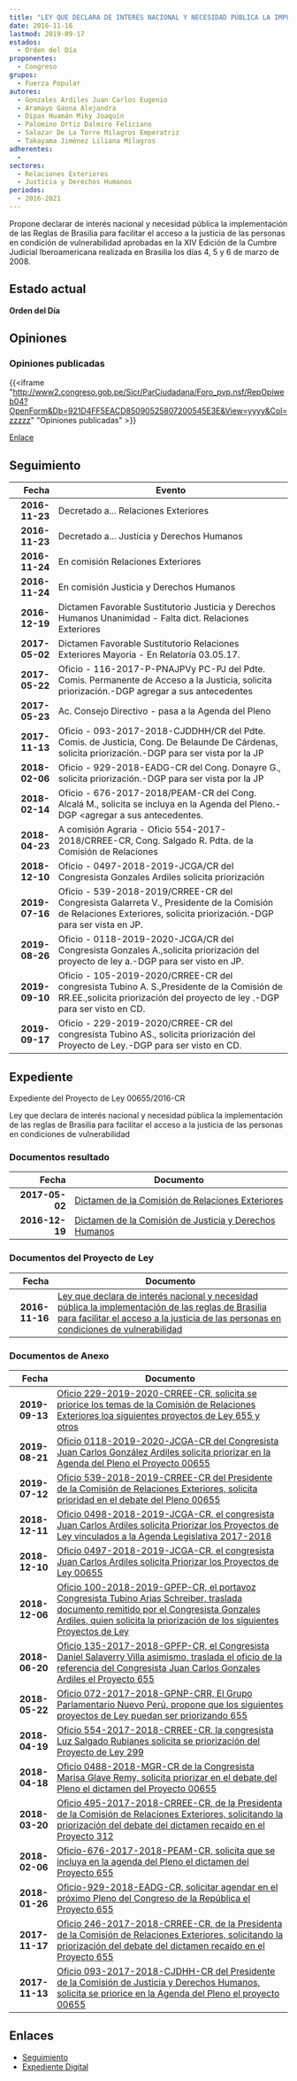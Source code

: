 ```yaml
---
title: "LEY QUE DECLARA DE INTERÉS NACIONAL Y NECESIDAD PÚBLICA LA IMPLEMENTACIÓN DE LAS REGLAS DE BRASILIA PARA FACILITAR EL ACCESO A LA JUSTICIA DE LAS PERSONAS EN CONDICIONES DE VULNERABILIDAD"
date: 2016-11-16
lastmod: 2019-09-17
estados: 
  - Orden del Día
proponentes: 
  - Congreso
grupos: 
  - Fuerza Popular
autores: 
  - Gonzales Ardiles Juan Carlos Eugenio
  - Aramayo Gaona Alejandra
  - Dipas Huamán Miky Joaquín
  - Palomino Ortiz Dalmiro Feliciano
  - Salazar De La Torre Milagros Emperatriz
  - Takayama Jiménez Liliana Milagros
adherentes: 
  - 
sectores: 
  - Relaciones Exteriores
  - Justicia y Derechos Humanos
periodos: 
  - 2016-2021
---
```


Propone declarar de interés nacional y necesidad pública la implementación de las Reglas de Brasilia para facilitar el acceso a la justicia de las personas en condición de vulnerabilidad aprobadas en la XIV Edición de la Cumbre Judicial Iberoamericana realizada en Brasilia los días 4, 5 y 6 de marzo de 2008.


## Estado actual

**Orden del Día**

## Opiniones

### Opiniones publicadas

{{<iframe "http://www2.congreso.gob.pe/Sicr/ParCiudadana/Foro_pvp.nsf/RepOpiweb04?OpenForm&Db=921D4FF5EACD85090525807200545E3E&View=yyyy&Col=zzzzz" "Opiniones publicadas" >}}

[Enlace](http://www2.congreso.gob.pe/Sicr/ParCiudadana/Foro_pvp.nsf/RepOpiweb04?OpenForm&Db=921D4FF5EACD85090525807200545E3E&View=yyyy&Col=zzzzz)

## Seguimiento

| Fecha | Evento |
|------:|--------|
| **2016-11-23** | Decretado a... Relaciones Exteriores|
| **2016-11-23** | Decretado a... Justicia y Derechos Humanos|
| **2016-11-24** | En comisión Relaciones Exteriores|
| **2016-11-24** | En comisión Justicia y Derechos Humanos|
| **2016-12-19** | Dictamen Favorable Sustitutorio Justicia y Derechos Humanos Unanimidad - Falta dict. Relaciones Exteriores|
| **2017-05-02** | Dictamen Favorable Sustitutorio Relaciones Exteriores Mayoria - En Relatoría 03.05.17.|
| **2017-05-22** | Oficio - 116-2017-P-PNAJPVy PC-PJ del Pdte. Comis. Permanente de Acceso a la Justicia, solicita priorización.-DGP agregar a sus antecedentes|
| **2017-05-23** | Ac. Consejo Directivo - pasa a la Agenda del Pleno|
| **2017-11-13** | Oficio - 093-2017-2018-CJDDHH/CR del Pdte. Comis. de Justicia, Cong. De Belaunde De Cárdenas, solicita priorización.-DGP para ser vista por la JP|
| **2018-02-06** | Oficio - 929-2018-EADG-CR del Cong. Donayre G., solicita priorización.-DGP para ser vista por la JP|
| **2018-02-14** | Oficio - 676-2017-2018/PEAM-CR del Cong. Alcalá M., solicita se incluya en la Agenda del Pleno.-DGP <agregar a sus antecedentes.|
| **2018-04-23** | A comisión Agraria - Oficio 554-2017-2018/CRREE-CR, Cong. Salgado R. Pdta. de la Comisión de Relaciones|
| **2018-12-10** | Oficio - 0497-2018-2019-JCGA/CR del Congresista Gonzales Ardiles solicita priorización|
| **2019-07-16** | Oficio - 539-2018-2019/CRREE-CR del Congresista Galarreta V., Presidente de la Comisión de Relaciones Exteriores, solicita priorización.-DGP para ser vista en JP.|
| **2019-08-26** | Oficio - 0118-2019-2020-JCGA/CR del Congresista Gonzales A.,solicita priorización del proyecto de ley a.-DGP para ser visto en JP.|
| **2019-09-10** | Oficio - 105-2019-2020/CRREE-CR del congresista Tubino A. S.,Presidente de la Comisión de RR.EE.,solicita priorización del proyecto de ley .-DGP para ser visto en CD.|
| **2019-09-17** | Oficio - 229-2019-2020/CRREE-CR del congresista Tubino AS., solicita priorización del Proyecto de Ley.-DGP para ser visto en CD.|


## Expediente

Expediente del Proyecto de Ley 00655/2016-CR

Ley que declara de interés nacional y necesidad pública la implementación de las reglas de Brasilia para facilitar el acceso a la justicia de las personas en condiciones de vulnerabilidad


### Documentos resultado

| Fecha | Documento |
|------:|--------|
| **2017-05-02** | [Dictamen de la Comisión de Relaciones Exteriores](http://www.leyes.congreso.gob.pe/Documentos/2016_2021/Dictamenes/Proyectos_de_Ley/00655DC20MAY20170502.pdf) |
| **2016-12-19** | [Dictamen de la Comisión de Justicia y Derechos Humanos](http://www.leyes.congreso.gob.pe/Documentos/2016_2021/Dictamenes/Proyectos_de_Ley/00655DC15MAY20161219.pdf) |

### Documentos del Proyecto de Ley

| Fecha | Documento |
|------:|--------|
| **2016-11-16** | [Ley que declara de interés nacional y necesidad pública la implementación de las reglas de Brasilia para facilitar el acceso a la justicia de las personas en condiciones de vulnerabilidad](http://www.leyes.congreso.gob.pe/Documentos/2016_2021/Proyectos_de_Ley_y_de_Resoluciones_Legislativas/PL0065520161116..pdf) |

### Documentos de Anexo

| Fecha | Documento |
|------:|--------|
| **2019-09-13** | [Oficio 229-2019-2020-CRREE-CR, solicita se priorice los temas de la Comisión de Relaciones Exteriores loa siguientes proyectos de Ley 655 y otros](http://www.leyes.congreso.gob.pe/Documentos/2016_2021/Oficios/Comisiones_Ordinarias/OFICIO-229-2019-2020-CRREE-CR.pdf) |
| **2019-08-21** | [Oficio 0118-2019-2020-JCGA-CR del Congresista Juan Carlos González Ardiles solicita priorizar en la Agenda del Pleno el Proyecto 00655](http://www.leyes.congreso.gob.pe/Documentos/2016_2021/Oficios/Congresistas/OFICIO-0118-2019-2020-JCGA-CR.pdf) |
| **2019-07-12** | [Oficio 539-2018-2019-CRREE-CR del Presidente de la Comisión de Relaciones Exteriores, solicita prioridad en el debate del Pleno 00655](http://www.leyes.congreso.gob.pe/Documentos/2016_2021/Oficios/Comisiones_Ordinarias/OFICIO-539-2018-2019-CRREE-CR.pdf) |
| **2018-12-11** | [Oficio 0498-2018-2019-JCGA-CR, el congresista Juan Carlos Ardiles solicita Priorizar los Proyectos de Ley vinculados a la Agenda Legislativa 2017-2018](http://www.leyes.congreso.gob.pe/Documentos/2016_2021/Oficios/Congresistas/OFICIO-0498-2018-2019-JCGA-CR.pdf) |
| **2018-12-10** | [Oficio 0497-2018-2019-JCGA-CR, el congresista Juan Carlos Ardiles solicita Priorizar los Proyectos de Ley 00655](http://www.leyes.congreso.gob.pe/Documentos/2016_2021/Oficios/Congresistas/OFICIO-0497-2018-2019-JCGA-CR.pdf) |
| **2018-12-06** | [Oficio 100-2018-2019-GPFP-CR, el portavoz Congresista Tubino Arias Schreiber, traslada documento remitido por el Congresista Gonzales Ardiles, quien solicita la priorización de los siguientes Proyectos de Ley](http://www.leyes.congreso.gob.pe/Documentos/2016_2021/Oficios/Grupos_Parlamentarios/OFICIO-100-2018-2019-GPFP-CR.pdf) |
| **2018-06-20** | [Oficio 135-2017-2018-GPFP-CR, el Congresista Daniel Salaverry Villa asimismo, traslada el oficio de la referencia del Congresista Juan Carlos Gonzales Ardiles el Proyecto 655](http://www.leyes.congreso.gob.pe/Documentos/2016_2021/Oficios/Congresistas/OFICIO-135-2017-2018-GPFP.pdf) |
| **2018-05-22** | [Oficio 072-2017-2018-GPNP-CRR, El Grupo Parlamentario Nuevo Perú, propone que los siguientes proyectos de Ley puedan ser priorizando 655](http://www.leyes.congreso.gob.pe/Documentos/2016_2021/Oficios/Congresistas/OFICIO-072-2017-2018-GPNP-CR.pdf) |
| **2018-04-19** | [Oficio 554-2017-2018-CRREE-CR, la congresista Luz Salgado Rubianes solicita se priorización del Proyecto de Ley 299](http://www.leyes.congreso.gob.pe/Documentos/2016_2021/Oficios/Congresistas/OFICIO-554-2017-2018-CRREE-CR..pdf) |
| **2018-04-18** | [Oficio 0488-2018-MGR-CR de la Congresista Marisa Glave Remy, solicita priorizar en el debate del Pleno el dictamen del Proyecto 00655](http://www.leyes.congreso.gob.pe/Documentos/2016_2021/Oficios/Congresistas/OFICIO-488-2018-MGR-CR.pdf) |
| **2018-03-20** | [Oficio 495-2017-2018-CRREE-CR, de la Presidenta de la Comisión de Relaciones Exteriores, solicitando la priorización del debate del dictamen recaído en el Proyecto 312](http://www.leyes.congreso.gob.pe/Documentos/2016_2021/Oficios/Comisiones_Ordinarias/OFICIO-495-2017-2018-CRREE-CR.PDF) |
| **2018-02-06** | [Oficio-676-2017-2018-PEAM-CR, solicita que se incluya en la agenda del Pleno el dictamen del Proyecto 655](http://www.leyes.congreso.gob.pe/Documentos/2016_2021/Oficios/Congresistas/OFICIO-676-2017-2018-PEAM-CR.pdf) |
| **2018-01-26** | [Oficio-929-2018-EADG-CR, solicitar agendar en el próximo Pleno del Congreso de la República el Proyecto 655](http://www.leyes.congreso.gob.pe/Documentos/2016_2021/Oficios/Congresistas/OFICIO-929-2018-EADG-CR.pdf) |
| **2017-11-17** | [Oficio 246-2017-2018-CRREE-CR, de la Presidenta de la Comisión de Relaciones Exteriores, solicitando la priorización del debate del dictamen recaído en el Proyecto 655](http://www.leyes.congreso.gob.pe/Documentos/2016_2021/ADLP/Diario_Debates/30512_DD.pdf) |
| **2017-11-13** | [Oficio 093-2017-2018-CJDHH-CR del Presidente de la Comisión de Justicia y Derechos Humanos, solicita se priorice en la Agenda del Pleno el proyecto 00655](http://www.leyes.congreso.gob.pe/Documentos/2016_2021/Oficios/Comisiones_Ordinarias/OFICIO-093-2017-2018-CJDHH-CR.pdf) |

## Enlaces 

- [Seguimiento](http://www2.congreso.gob.pe/Sicr/TraDocEstProc/CLProLey2016.nsf/f7fff46988ca05b1052578e100829cc7/eddb6be9c819d815052580720054944e?OpenDocument)
- [Expediente Digital](http://www2.congreso.gob.pehttp://www2.congreso.gob.pe/Sicr/TraDocEstProc/CLProLey2016.nsf/f7fff46988ca05b1052578e100829cc7/eddb6be9c819d815052580720054944e?OpenDocument&Click=05257FB7005EB655.eb71d0cf91d8294e05256cdf006b5706/$Body/0.1C6C)
